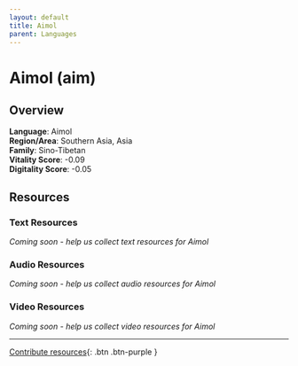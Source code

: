 ```yaml
---
layout: default
title: Aimol
parent: Languages
---
```


# Aimol (aim)

## Overview

**Language**: Aimol  
**Region/Area**: Southern Asia, Asia  
**Family**: Sino-Tibetan  
**Vitality Score**: -0.09  
**Digitality Score**: -0.05  

## Resources

### Text Resources
*Coming soon - help us collect text resources for Aimol*

### Audio Resources
*Coming soon - help us collect audio resources for Aimol*

### Video Resources
*Coming soon - help us collect video resources for Aimol*

---

[Contribute resources](https://fairtrain.github.io/){: .btn .btn-purple }
